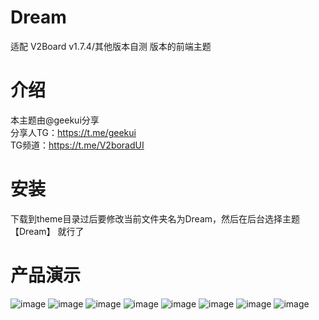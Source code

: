 # Dream
适配 V2Board v1.7.4/其他版本自测 版本的前端主题

# 介绍
本主题由@geekui分享  
分享人TG：https://t.me/geekui  
TG频道：https://t.me/V2boradUI  

# 安装
下载到theme目录过后要修改当前文件夹名为Dream，然后在后台选择主题 【Dream】 就行了

# 产品演示
![image](https://github.com/Bitsea1/Dream/assets/100432611/3a2e7c3f-33c4-43d6-9233-7e4d615c71f8)
![image](https://github.com/Bitsea1/Dream/assets/100432611/16e4d0d0-d006-4cca-a9b8-7deeb471486b)
![image](https://github.com/Bitsea1/Dream/assets/100432611/36c94d5c-08d9-46a7-88b9-3d67fdb95bc1)
![image](https://github.com/Bitsea1/Dream/assets/100432611/787254b5-2bb7-4f07-9399-18e696d8cedc)
![image](https://github.com/Bitsea1/Dream/assets/100432611/2da58b32-7484-411b-9ec0-50bd276d92e7)
![image](https://github.com/Bitsea1/Dream/assets/100432611/05c437a2-40e9-41ee-b477-15d1658933d1)
![image](https://github.com/Bitsea1/Dream/assets/100432611/945a2a26-3177-4332-825b-278093271553)
![image](https://github.com/Bitsea1/Dream/assets/100432611/dc34a6b9-47c1-4ff7-9cbb-63f02b5f9b59)

